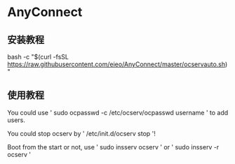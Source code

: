 # AnyConnect

## 安装教程

bash -c "$(curl -fsSL https://raw.githubusercontent.com/eieo/AnyConnect/master/ocservauto.sh)"

## 使用教程

You could use ' sudo ocpasswd -c /etc/ocserv/ocpasswd username ' to add users.

You could stop ocserv by ' /etc/init.d/ocserv stop '!

Boot from the start or not, use ' sudo insserv ocserv ' or ' sudo insserv -r ocserv '

